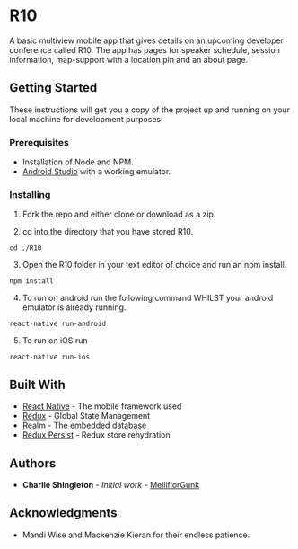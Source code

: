 # R10

A basic multiview mobile app that gives details on an upcoming developer conference called R10. The app has pages for speaker schedule, session information, map-support with a location pin and an about page. 

## Getting Started

These instructions will get you a copy of the project up and running on your local machine for development purposes.

### Prerequisites

- Installation of Node and NPM. 
- [Android Studio](https://facebook.github.io/react-native/docs/getting-started.html#preparing-the-android-device) with a working emulator.

### Installing

1. Fork the repo and either clone or download as a zip. 

2. cd into the directory that you have stored R10. 

```
cd ./R10
```

3. Open the R10 folder in your text editor of choice and run an npm install. 

```
npm install
```

4. To run on android run the following command WHILST your android emulator is already running. 

```
react-native run-android
```

5. To run on iOS run

```
react-native run-ios
```

## Built With

* [React Native](https://facebook.github.io/react-native) - The mobile framework used
* [Redux](http://redux.js.org/docs/introduction) - Global State Management
* [Realm](https://realm.io) - The embedded database 
* [Redux Persist](https://github.com/rt2zz/redux-persist) - Redux store rehydration

## Authors

* **Charlie Shingleton** - *Initial work* - [MelliflorGunk](https://github.com/melliflorGunk)

## Acknowledgments

* Mandi Wise and Mackenzie Kieran for their endless patience. 
